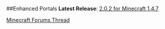 ##Enhanced Portals
**Latest Release**: [2.0.2 for Minecraft 1.4.7](http://www.minecraftforum.net/topic/1301217-)

[Minecraft Forums Thread](http://www.minecraftforum.net/topic/1301217-)